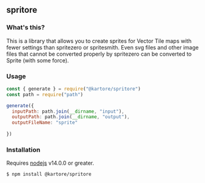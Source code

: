 ## spritore

### What's this?
This is a library that allows you to create sprites for Vector Tile maps with fewer settings than spritezero or spritesmith.
Even svg files and other image files that cannot be converted properly by spritezero can be converted to Sprite (with some force).

### Usage
```js
const { generate } = require("@kartore/spritore")
const path = require("path")

generate({
  inputPath: path.join(__dirname, "input"),
  outputPath: path.join(__dirname, "output"),
  outputFileName: "sprite"
  
})
```

### Installation

Requires [nodejs](http://nodejs.org/) v14.0.0 or greater.

```bash
$ npm install @kartore/spritore
```
